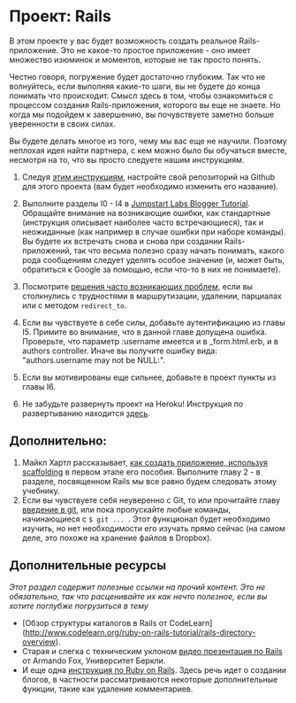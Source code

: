 # Проект: Rails
<!-- *...* -->

В этом проекте у вас будет возможность создать реальное Rails-приложение. Это не какое-то простое приложение - оно имеет множество изюминок и моментов, которые не так просто понять.

Честно говоря, погружение будет достаточно глубоким. Так что не волнуйтесь, если выполняя какие-то шаги, вы не будете до конца понимать что происходит. Смысл здесь в том, чтобы ознакомиться с процессом создания Rails-приложения, которого вы еще не знаете. Но когда мы подойдем к завершению, вы почувствуете заметно больше уверенности в своих силах.

Вы будете делать многое из того, чему мы вас еще не научили. Поэтому неплохая идея найти партнера, с кем можно было бы обучаться вместе, несмотря на то, что вы просто следуете нашим инструкциям.

1. Следуя [этим инструкциям](/basics-of-web-development/project-html-css), настройте свой репозиторий на Github для этого проекта (вам будет необходимо изменить его название).

2. Выполните разделы I0 - I4 в [Jumpstart Labs Blogger Tutorial](http://tutorials.jumpstartlab.com/projects/blogger.html). Обращайте внимание на возникающие ошибки, как стандартные (инструкция описывает наиболее часто встречающиеся), так и неожиданные (как например в случае ошибки при наборе команды). Вы будете их встречать снова и снова при создании Rails-приложений, так что весьма полезно сразу начать понимать, какого рода сообщениям следует уделять особое значение (и, может быть, обратиться к Google за помощью, если что-то в них не понимаете).

3. Посмотрите [решения часто возникающих проблем](https://gist.github.com/burtlo/4970471), если вы столкнулись с трудностями в маршрутизации, удалении, парциалах или с методом `redirect_to`.

4. Если вы чувствуете в себе силы, добавьте аутентификацию из главы I5. Примите во внимание, что в данной главе допущена ошибка. Проверьте, что параметр :username имеется и в _form.html.erb, и в authors controller. Иначе вы получите ошибку вида: "authors.username may not be NULL:".

5. Если вы мотивированы еще сильнее, добавьте в проект пункты из главы I6.

6. Не забудьте развернуть проект на Heroku! Инструкция по развертыванию находится [здесь](http://installfest.railsbridge.org/installfest/deploy_a_rails_app).

## Дополнительно:

1. Майкл Хартл рассказывает, [как создать приложение, используя scaffolding](http://ruby.railstutorial.org/chapters/a-demo-app#top) в первом этапе его пособия. Выполните главу 2 - в разделе, посвященном Rails мы все равно будем следовать этому учебнику.
2. Если вы чувствуете себя неуверенно с Git, то или прочитайте главу [введение в git](/basics-of-web-development-101/project-git-basics), или пока пропускайте любые команды, начинающиеся с `$ git ... `. Этот функционал будет необходимо изучить, но нет необходимости его изучать прямо сейчас (на самом деле, это похоже на хранение файлов в Dropbox).



## Дополнительные ресурсы

*Этот раздел содержит полезные ссылки на прочий контент. Это не обязательно, так что расценивайте их как нечто полезное, если вы хотите поглубже погрузиться в тему*

* [Обзор структуры каталогов в Rails от CodeLearn] (http://www.codelearn.org/ruby-on-rails-tutorial/rails-directory-overview).
* Старая и слегка с техническим уклоном [видео презентация по Rails](http://www.youtube.com/watch?v=LuuKDyUYFTU) от Armando Fox, Университет Беркли.
* И еще одна [инструкция по Ruby on Rails](http://rusrails.ru/getting-started-with-rails). Здесь речь идет о создании блогов, в частности рассматриваются некоторые дополнительные функции, такие как удаление комментариев.
